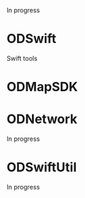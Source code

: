 In progress

ODSwift
=======

Swift tools



ODMapSDK
=======


ODNetwork
=======

In progress

ODSwiftUtil
=======

In progress
